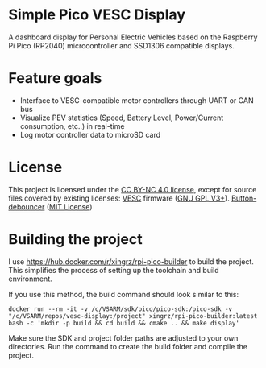 # Simple Pico VESC Display
A dashboard display for Personal Electric Vehicles based on the Raspberry Pi Pico (RP2040) microcontroller and SSD1306 compatible displays.


# Feature goals
* Interface to VESC-compatible motor controllers through UART or CAN bus
* Visualize PEV statistics (Speed, Battery Level, Power/Current consumption, etc..) in real-time 
* Log motor controller data to microSD card


# License
This project is licensed under the [CC BY-NC 4.0 license](https://creativecommons.org/licenses/by-nc/4.0/), except for source files covered by existing licenses: 
[VESC](https://github.com/vedderb/bldc) firmware ([GNU GPL V3+](http://www.gnu.org/licenses/)).
[Button-debouncer](https://github.com/GitJer/Some_RPI-Pico_stuff) ([MIT License](https://github.com/GitJer/Some_RPI-Pico_stuff/blob/main/LICENSE))


# Building the project
I use https://hub.docker.com/r/xingrz/rpi-pico-builder to build the project. This simplifies the process of setting up the toolchain and build environment.


If you use this method, the build command should look similar to this:

```docker run --rm -it -v /c/VSARM/sdk/pico/pico-sdk:/pico-sdk -v "/c/VSARM/repos/vesc-display:/project" xingrz/rpi-pico-builder:latest bash -c 'mkdir -p build && cd build && cmake .. && make display'```


Make sure the SDK and project folder paths are adjusted to your own directories. Run the command to create the build folder and compile the project. 

